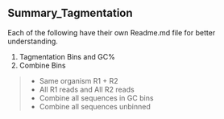 ## Summary_Tagmentation
Each of the following have their own Readme.md file for better understanding.
1. Tagmentation Bins and GC%
1. Combine Bins
> * Same organism R1 + R2
> * All R1 reads and All R2 reads
> * Combine all sequences in GC bins
> * Combine all sequences unbinned

